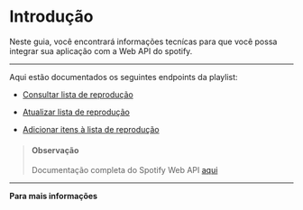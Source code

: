 # Introdução

Neste guia, você encontrará informações tecnícas para que você possa integrar sua aplicação com a Web API do spotify.

---

Aqui estão documentados os seguintes endpoints da playlist:

- [Consultar lista de reprodução](https://matthewsls.stoplight.io/docs/api-publish-reference/b3A6NDAxMjI0MDY-consultar-lista-de-reproducao)

- [Atualizar lista de reprodução](https://matthewsls.stoplight.io/docs/api-publish-reference/b3A6NDAxMjI0MDc-atualizar-lista-de-reproducao)

- [Adicionar itens à lista de reprodução](https://matthewsls.stoplight.io/docs/api-publish-reference/b3A6NDAxMjI0MDg-adicionar-itens-a-lista-de-reproducao)



> #### Observação
> Documentação completa do Spotify Web API  [aqui](https://developer.spotify.com/documentation/web-api/reference/#/)

---
**Para mais informações** [<i class="fab fa-linkedin-in"></i>](linkedin.com/in/matthews-lima-951b29194)